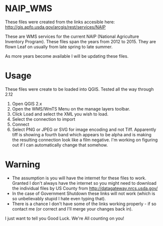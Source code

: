 NAIP_WMS
========

These files were created from the links accesible here: http://gis.apfo.usda.gov/arcgis/rest/services/NAIP

These are WMS services for the current NAIP (National Agriculture Inventory Program). These files span the years from 2012 to 2015. They are flown Leaf on usually from late spring to late summer. 

As more years become available I will be updating these files. 


Usage
========
These files were create to be loaded into QGIS. Tested all the way through 2.12


1. Open QGIS 2.x 
2. Open the WMS/WmTS Menu on the manage layers toolbar. 
3. Click Load and select the XML you wish to load. 
4. Select the connection to import 
5. Connect
6. Select PNG or JPEG or SVG for image encoding and not Tiff. Apparently tiff is showing a fourth band which appears to be alpha and is making the resulting connection look like a film negative. I'm working on figuring out if I can automatically change that somehow. 

Warning
========
* The assumption is you will have the internet for these files to work. Granted I don't always have the internet so you might need to download the individual files by US County from http://datagateway.nrcs.usda.gov/
* In the case of Government Shutdown these links will not work (which is so unbelievably stupid I hate even typing that). 
* There is a chance I don't have some of the links working properly - if so contact me (or correct and I'll merge your changes back in). 


I just want to tell you Good Luck. We're All counting on you!
